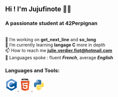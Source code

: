 ## Hi ! I'm Jujufinote 👋😁
### A passionate student at 42Perpignan

<br>🔭 I’m working on **get_next_line** and **so_long** 
<br>🌱 I’m currently learning **langage C** more in depth 
<br>📫 How to reach me **julie.verdier.fiot@hotmail.com** 
<br>👅 Languages spoke : fluent ***French***, average ***English***

### Languages and Tools:
<a href="https://www.cprogramming.com/" target="_blank" rel="noreferrer">
	<img src="https://raw.githubusercontent.com/devicons/devicon/master/icons/c/c-original.svg" alt="c" width="40" height="40"/>
</a>
<a href="https://www.w3.org/html/" target="_blank" rel="noreferrer">
	<img src="https://raw.githubusercontent.com/devicons/devicon/master/icons/html5/html5-original-wordmark.svg" alt="html5" width="40" height="40"/>
</a>
<a href="https://www.python.org" target="_blank" rel="noreferrer">
	<img src="https://raw.githubusercontent.com/devicons/devicon/master/icons/python/python-original.svg" alt="python" width="40" height="40"/>
</a>

<!---
Jujufinote/Jujufinote is a ✨ special ✨ repository because its `README.md` (this file) appears on your GitHub profile.
You can click the Preview link to take a look at your changes.
--->
